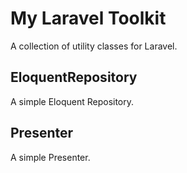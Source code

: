 My Laravel Toolkit
==================

A collection of utility classes for Laravel.

EloquentRepository
------------------
A simple Eloquent Repository.

Presenter
---------
A simple Presenter.

